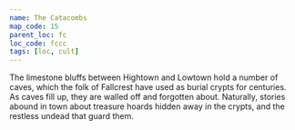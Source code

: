 ```yaml
---
name: The Catacombs
map_code: 15
parent_loc: fc
loc_code: fccc
tags: [loc, cult]
---
```

The limestone bluffs between Hightown and Lowtown hold a number of caves, which the folk of Fallcrest have used as burial crypts for centuries. As caves fill up, they are walled off and forgotten about. Naturally, stories abound in town about treasure hoards hidden away in the crypts, and the restless undead that guard them.